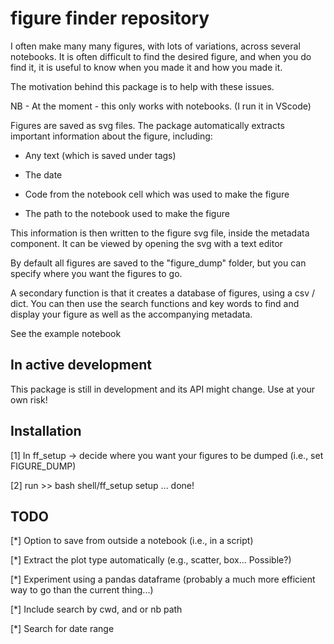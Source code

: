 # figure finder repository
I often make many many figures, with lots of variations, across several notebooks. It is often difficult to find the desired figure, and when you do find it, it is useful to know when you made it and how you made it.

The motivation behind this package is to help with these issues. 

NB - At the moment - this only works with notebooks. (I run it in VScode)

Figures are saved as svg files. The package automatically extracts important information about the figure, including:

* Any text (which is saved under tags)

* The date

* Code from the notebook cell which was used to make the figure

* The path to the notebook used to make the figure

This information is then written to the figure svg file, inside the metadata component. It can be viewed by opening the svg with a text editor 

By default all figures are saved to the "figure_dump" folder, but you can specify where you want the figures to go.

A secondary function is that it creates a database of figures, using a csv / dict. You can then use the search functions and key words to find and display your figure as well as the accompanying metadata.  

See the example notebook


## In active development
This package is still in development and its API might change. Use at your own risk!

## Installation
[1] In ff_setup -> decide where you want your figures to be dumped (i.e., set FIGURE_DUMP)

[2] run >> bash shell/ff_setup setup
... done!

## TODO

[*] Option to save from outside a notebook (i.e., in a script) 

[*] Extract the plot type automatically (e.g., scatter, box... Possible?)

[*] Experiment using a pandas dataframe (probably a much more efficient way to go than the current thing...)

[*] Include search by cwd, and or nb path

[*] Search for date range


```
